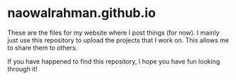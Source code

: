 # naowalrahman.github.io

These are the files for my website where I post things (for now).
I mainly just use this repository to upload the projects that I work on. 
This allows me to share them to others. 

If you have happened to find this repository, I hope you have fun looking through it!
